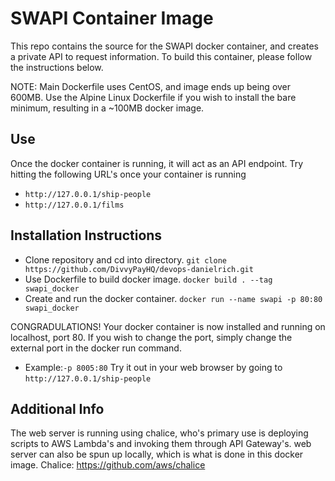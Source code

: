 # SWAPI Container Image

This repo contains the source for the SWAPI docker container, and creates a private API to request information.
To build this container, please follow the instructions below.

NOTE: Main Dockerfile uses CentOS, and image ends up being over 600MB. Use the Alpine Linux Dockerfile if you wish to install the bare minimum, resulting in a ~100MB docker image.

Use
---
Once the docker container is running, it will act as an API endpoint.
Try hitting the following URL's once your container is running
- `http://127.0.0.1/ship-people`
- `http://127.0.0.1/films`

Installation Instructions
---

* Clone repository and cd into directory.
  `git clone https://github.com/DivvyPayHQ/devops-danielrich.git`
* Use Dockerfile to build docker image.
  `docker build . --tag swapi_docker`
* Create and run the docker container.
  `docker run --name swapi -p 80:80 swapi_docker`

CONGRADULATIONS! Your docker container is now installed and running on localhost, port 80.
If you wish to change the port, simply change the external port in the docker run command.
- Example:`-p 8005:80`
Try it out in your web browser by going to `http://127.0.0.1/ship-people`

Additional Info
---
The web server is running using chalice, who's primary use is deploying scripts to AWS Lambda's and invoking them through API Gateway's.
web server can also be spun up locally, which is what is done in this docker image.
Chalice: https://github.com/aws/chalice
